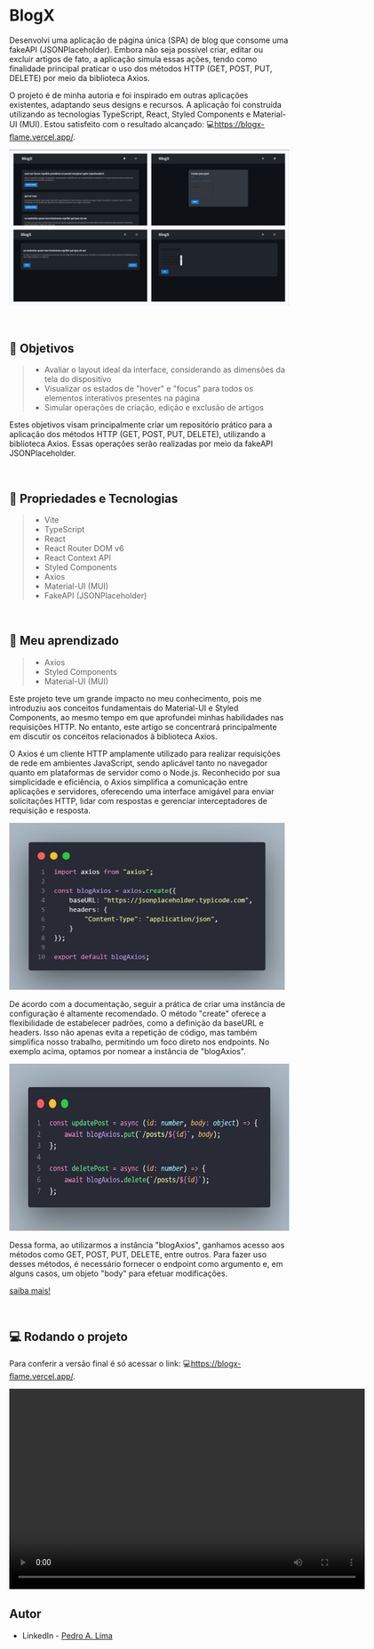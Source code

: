 # BlogX

Desenvolvi uma aplicação de página única (SPA) de blog que consome uma fakeAPI (JSONPlaceholder). Embora não seja possível criar, editar ou excluir artigos de fato, a aplicação simula essas ações, tendo como finalidade principal praticar o uso dos métodos HTTP (GET, POST, PUT, DELETE) por meio da biblioteca Axios.

O projeto é de minha autoria e foi inspirado em outras aplicações existentes, adaptando seus designs e recursos. A aplicação foi construída utilizando as tecnologias TypeScript, React, Styled Components e Material-UI (MUI). Estou satisfeito com o resultado alcançado: 💻<https://blogx-flame.vercel.app/>.

![#](./public/Frame.png)

</br>

## 🎯 Objetivos

> - Avaliar o layout ideal da interface, considerando as dimensões da tela do dispositivo
> - Visualizar os estados de "hover" e "focus" para todos os elementos interativos presentes na página
> - Simular operações de criação, edição e exclusão de artigos

Estes objetivos visam principalmente criar um repositório prático para a aplicação dos métodos HTTP (GET, POST, PUT, DELETE), utilizando a biblioteca Axios. Essas operações serão realizadas por meio da fakeAPI JSONPlaceholder.

</br>

## 🔧 Propriedades e Tecnologias

> - Vite
> - TypeScript
> - React
> - React Router DOM v6
> - React Context API
> - Styled Components
> - Axios
> - Material-UI (MUI)
> - FakeAPI (JSONPlaceholder)

</br>

## 🧠 Meu aprendizado

> - Axios
> - Styled Components
> - Material-UI (MUI)

Este projeto teve um grande impacto no meu conhecimento, pois me introduziu aos conceitos fundamentais do Material-UI e Styled Components, ao mesmo tempo em que aprofundei minhas habilidades nas requisições HTTP. No entanto, este artigo se concentrará principalmente em discutir os conceitos relacionados à biblioteca Axios.

O Axios é um cliente HTTP amplamente utilizado para realizar requisições de rede em ambientes JavaScript, sendo aplicável tanto no navegador quanto em plataformas de servidor como o Node.js. Reconhecido por sua simplicidade e eficiência, o Axios simplifica a comunicação entre aplicações e servidores, oferecendo uma interface amigável para enviar solicitações HTTP, lidar com respostas e gerenciar interceptadores de requisição e resposta.

<img src="./public/axios.png" height="300">

De acordo com a documentação, seguir a prática de criar uma instância de configuração é altamente recomendado. O método "create" oferece a flexibilidade de estabelecer padrões, como a definição da baseURL e headers. Isso não apenas evita a repetição de código, mas também simplifica nosso trabalho, permitindo um foco direto nos endpoints. No exemplo acima, optamos por nomear a instância de "blogAxios".

<img src="./public/axios1.png" height="300">

Dessa forma, ao utilizarmos a instância "blogAxios", ganhamos acesso aos métodos como GET, POST, PUT, DELETE, entre outros. Para fazer uso desses métodos, é necessário fornecer o endpoint como argumento e, em alguns casos, um objeto "body" para efetuar modificações.

[saiba mais!](https://axios-http.com/ptbr/docs/config_defaults)

</br>

## 💻 Rodando o projeto

Para conferir a versão final é só acessar o link: 💻<https://blogx-flame.vercel.app/>.

<video width="640" height="360" controls autoplay>
    <source src="./public/put.mp4" type="video/mp4">
    Seu navegador não suporta o elemento de vídeo.
</video>

</br>

## Autor

- LinkedIn - [Pedro A. Lima](https://www.linkedin.com/in/pedroalima6/)